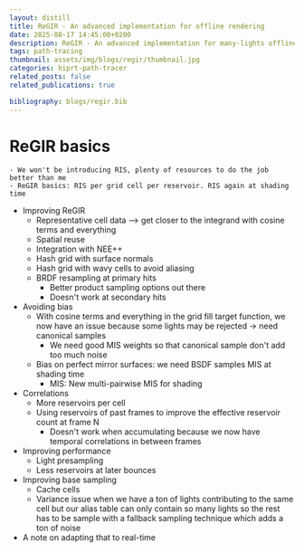 ```yaml
---
layout: distill
title: ReGIR - An advanced implementation for offline rendering
date: 2025-08-17 14:45:00+0200
description: ReGIR - An advanced implementation for many-lights offline rendering
tags: path-tracing
thumbnail: assets/img/blogs/regir/thumbnail.jpg
categories: hiprt-path-tracer
related_posts: false
related_publications: true

bibliography: blogs/regir.bib
---
```


# ReGIR basics
	- We won't be introducing RIS, plenty of resources to do the job better than me
	- ReGIR basics: RIS per grid cell per reservoir. RIS again at shading time
- Improving ReGIR
	- Representative cell data --> get closer to the integrand with cosine terms and everything
	- Spatial reuse
	- Integration with NEE++
	- Hash grid with surface normals
	- Hash grid with wavy cells to avoid aliasing
	- BRDF resampling at primary hits
		- Better product sampling options out there
		- Doesn't work at secondary hits
- Avoiding bias
	- With cosine terms and everything in the grid fill target function, we now have an issue because some lights may be rejected -> need canonical samples
		- We need good MIS weights so that canonical sample don't add too much noise
	- Bias on perfect mirror surfaces: we need BSDF samples MIS at shading time
		- MIS: New multi-pairwise MIS for shading
- Correlations
	- More reservoirs per cell
	- Using reservoirs of past frames to improve the effective reservoir count at frame N
		- Doesn't work when accumulating because we now have temporal correlations in between frames
- Improving performance
	- Light presampling
	- Less reservoirs at later bounces
- Improving base sampling
	- Cache cells
	- Variance issue when we have a ton of lights contributing to the same cell but our alias table can only contain so many lights so the rest has to be sample with a fallback sampling technique which adds a ton of noise
- A note on adapting that to real-time

